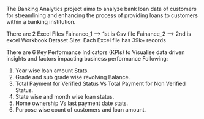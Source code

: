 The Banking Analytics project aims to analyze bank loan data of customers for streamlining and enhancing the process of providing loans to customers within a 
banking institution.

There are 2 Excel Files
Fainance_1 --> 1st is Csv file
Fainance_2 --> 2nd is excel Workbook
Dataset Size: Each Excel file has 39k+ records

There are 6 Key Performance Indicators (KPIs) to Visualise data driven insights and factors impacting business performance
Following:

1. Year wise loan amount Stats.
2. Grade and sub grade wise revolving Balance.
3. Total Payment for Verified Status Vs Total Payment for Non Verified Status.
4. State wise and month wise loan status.
5. Home ownership Vs last payment date stats.
6. Purpose wise count of customers and loan amount.
